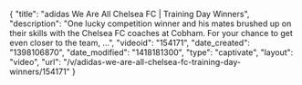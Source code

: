 {
    "title": "adidas We Are All Chelsea FC | Training Day Winners",
    "description": "One lucky competition winner and his mates brushed up on their skills with the Chelsea FC coaches at Cobham. For your chance to get even closer to the team, ...",
    "videoid": "154171",
    "date_created": "1398106870",
    "date_modified": "1418181300",
    "type": "captivate",
    "layout": "video",
    "url": "\/v\/adidas-we-are-all-chelsea-fc-training-day-winners\/154171"
}